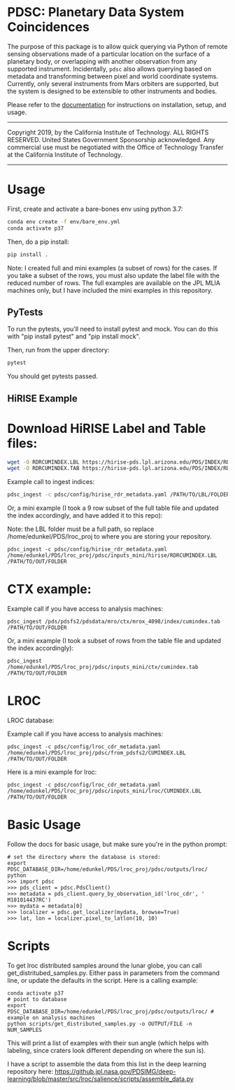 PDSC: Planetary Data System Coincidences
========================================

The purpose of this package is to allow quick querying via Python of remote
sensing observations made of a particular location on the surface of a
planetary body, or overlapping with another observation from any supported
instrument.  Incidentally, `pdsc` also allows querying based on metadata and
transforming between pixel and world coordinate systems. Currently, only
several instruments from Mars orbiters are supported, but the system is
designed to be extensible to other instruments and bodies.

Please refer to the [documentation](https://jplmlia.github.io/pdsc/) for
instructions on installation, setup, and usage.

---

Copyright 2019, by the California Institute of Technology. ALL RIGHTS RESERVED.
United States Government Sponsorship acknowledged. Any commercial use must be
negotiated with the Office of Technology Transfer at the California Institute
of Technology.


----
# Usage

First, create and activate a bare-bones env using python 3.7:

```bash
conda env create -f env/bare_env.yml
conda activate p37
```
Then, do a pip install:

```bash
pip install .
```

Note: I created full and mini examples (a subset of rows) for the cases. If you take a subset of the rows, you must also update the label file with the reduced number of rows. The full examples are available on the JPL MLIA machines only, but I have included the mini examples in this repository.

## PyTests

To run the pytests, you'll need to install pytest and mock. You can do this with "pip install pytest" and "pip install mock".

Then, run from the upper directory:

```bash
pytest
```

You should get pytests passed.

## HiRISE Example

# Download HiRISE Label and Table files:

```bash
wget -O RDRCUMINDEX.LBL https://hirise-pds.lpl.arizona.edu/PDS/INDEX/RDRCUMINDEX.LBL
wget -O RDRCUMINDEX.TAB https://hirise-pds.lpl.arizona.edu/PDS/INDEX/RDRCUMINDEX.TAB
```

Example call to ingest indices:

```bash
pdsc_ingest -c pdsc/config/hirise_rdr_metadata.yaml /PATH/TO/LBL/FOLDER /PATH/TO/OUT/FOLDER
```

Or, a mini example (I took a 9 row subset of the full table file and updated the index accordingly, and have added it to this repo):

Note: the LBL folder must be a full path, so replace /home/edunkel/PDS/lroc_proj to where you are storing your repository.

```
pdsc_ingest -c pdsc/config/hirise_rdr_metadata.yaml /home/edunkel/PDS/lroc_proj/pdsc/inputs_mini/hirise/RDRCUMINDEX.LBL /PATH/TO/OUT/FOLDER
```

# CTX example:

Example call if you have access to analysis machines:

```
pdsc_ingest /pds/pdsfs2/pdsdata/mro/ctx/mrox_4098/index/cumindex.tab /PATH/TO/OUT/FOLDER
```

Or, a mini example (I took a subset of rows from the table file and updated the index accordingly):

```
pdsc_ingest /home/edunkel/PDS/lroc_proj/pdsc/inputs_mini/ctx/cumindex.tab /PATH/TO/OUT/FOLDER
```


# LROC

LROC database:

Example call if you have access to analysis machines:

```
pdsc_ingest -c pdsc/config/lroc_cdr_metadata.yaml /home/edunkel/PDS/lroc_proj/pdsc/from_pdsfs2/CUMINDEX.LBL /PATH/TO/OUT/FOLDER
```

Here is a mini example for lroc:

```
pdsc_ingest -c pdsc/config/lroc_cdr_metadata.yaml /home/edunkel/PDS/lroc_proj/pdsc/inputs_mini/lroc/CUMINDEX.LBL /PATH/TO/OUT/FOLDER
```


# Basic Usage

Follow the docs for basic usage, but make sure you're in the python prompt:

```
# set the directory where the database is stored:
export PDSC_DATABASE_DIR=/home/edunkel/PDS/lroc_proj/pdsc/outputs/lroc/
python
>>> import pdsc
>>> pds_client = pdsc.PdsClient()
>>> metadata = pds_client.query_by_observation_id('lroc_cdr', ' M101014437RC')
>>> mydata = metadata[0]
>>> localizer = pdsc.get_localizer(mydata, browse=True)
>>> lat, lon = localizer.pixel_to_latlon(10, 10)
```

# Scripts

To get lroc distributed samples around the lunar globe, you can call get_distritubed_samples.py. Either pass in parameters from the command line, or update the defaults in the script. Here is a calling example:

```
conda activate p37
# point to database
export PDSC_DATABASE_DIR=/home/edunkel/PDS/lroc_proj/pdsc/outputs/lroc/ # example on analysis machines
python scripts/get_distributed_samples.py -o OUTPUT/FILE -n NUM_SAMPLES
```

This will print a list of examples with their sun angle (which helps with labeling, since craters look different depending on where the sun is).

I have a script to assemble the data from this list in the deep learning repository here: https://github.jpl.nasa.gov/PDSIMG/deep-learning/blob/master/src/lroc/salience/scripts/assemble_data.py
